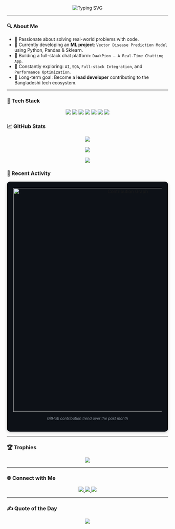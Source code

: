 <p align="center">
  <img src="https://readme-typing-svg.herokuapp.com?font=Fira+Code&weight=600&pause=1000&color=0099CC&center=true&width=480&lines=Learning+%26+Building+Everyday.;Turning+ideas+into+digital+realities.;Fusing+creativity+%2B+code+%F0%9F%96%A5%EF%B8%8F" alt="Typing SVG" />
</p>

---

### 🔍 About Me

- 🚀 Passionate about solving real-world problems with code.
- 🤖 Currently developing an **ML project**: `Vector Disease Prediction Model` using Python, Pandas & Sklearn.
- 💬 Building a full-stack chat platform: `DaakPion – A Real-Time Chatting App`.
- 🧠 Constantly exploring: `AI`, `SQA`, `Full-stack Integration`, and `Performance Optimization`.
- 🎯 Long-term goal: Become a **lead developer** contributing to the Bangladeshi tech ecosystem.

---

### 🔧 Tech Stack

<p align="center">
  <img src="https://img.shields.io/badge/PHP-777BB4?style=for-the-badge&logo=php&logoColor=white"/>
  <img src="https://img.shields.io/badge/MySQL-005C84?style=for-the-badge&logo=mysql&logoColor=white"/>
  <img src="https://img.shields.io/badge/HTML-E34F26?style=for-the-badge&logo=html5&logoColor=white"/>
  <img src="https://img.shields.io/badge/CSS-1572B6?style=for-the-badge&logo=css3&logoColor=white"/>
  <img src="https://img.shields.io/badge/JS-F7DF1E?style=for-the-badge&logo=javascript&logoColor=black"/>
  <img src="https://img.shields.io/badge/Python-306998?style=for-the-badge&logo=python&logoColor=white"/>
  <img src="https://img.shields.io/badge/C%2B%2B-00599C?style=for-the-badge&logo=c%2B%2B&logoColor=white"/>
</p>

### 📈 GitHub Stats

<p align="center">
  <img src="https://github-readme-stats.vercel.app/api?username=badhanamitroy&show_icons=true&theme=github_dark&hide=contribs&border_radius=8&title_color=58A6FF&icon_color=58A6FF" />
  <br><br>
  <img src="https://github-readme-streak-stats.herokuapp.com/?user=badhanamitroy&theme=dark&date_format=M%20j%5B%2C%20Y%5D&currStreakLabel=58A6FF" />
  <br><br>
  <img src="https://github-readme-stats.vercel.app/api/top-langs/?username=badhanamitroy&layout=compact&theme=github_dark&hide_border=true&langs_count=6" />
</p>

<h3>📌 Recent Activity</h3>

<div align="center" style="background-color:#0d1117; padding: 20px; border-radius: 10px; box-shadow: 0 2px 10px rgba(0,0,0,0.2);">
  <img src="https://raw.githubusercontent.com/badhanamitroy/badhanamitroy/main/assets/contribution-graph.png" alt="Contribution Graph" width="700"/>
  <p><i><small style="color: #8b949e;">GitHub contribution trend over the past month</small></i></p>
</div>

---

### 🏆 Trophies

<p align="center">
  <img src="https://github-profile-trophy.vercel.app/?username=badhanamitroy&theme=flat&title=Stars,Commits,Followers,Repositories,PullRequest&margin-w=12&no-frame=true" />
</p>

---

### 🌐 Connect with Me

<p align="center">
  <a href="https://linkedin.com/in/your-link-here" target="_blank">
    <img src="https://img.shields.io/badge/LinkedIn-blue?style=for-the-badge&logo=linkedin&logoColor=white"/>
  </a>
  <a href="mailto:badhanamitroy@gmail.com" target="_blank">
    <img src="https://img.shields.io/badge/Email-D14836?style=for-the-badge&logo=gmail&logoColor=white"/>
  </a>
  <a href="https://github.com/badhanamitroy" target="_blank">
    <img src="https://img.shields.io/badge/GitHub-000?style=for-the-badge&logo=github&logoColor=white"/>
  </a>
</p>

---

### ✍️ Quote of the Day
<p align="center">
  <img src="https://quotes-github-readme.vercel.app/api?type=horizontal&theme=radical"/>
</p>
